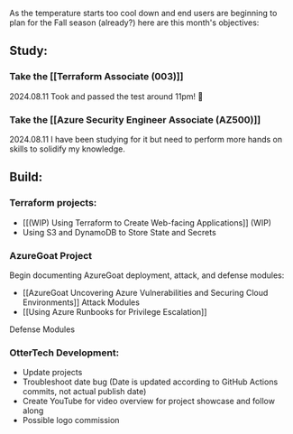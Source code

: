 As the temperature starts too cool down and end users are beginning to plan for the Fall season (already?) here are this month's objectives:
## Study:
### Take the [[Terraform Associate (003)]]
2024.08.11 Took and passed the test around 11pm! 🎊

### Take the [[Azure Security Engineer Associate (AZ500)]]
2024.08.11 I have been studying for it but need to perform more hands on skills to solidify my knowledge.
## Build:
### Terraform projects:
- [[(WIP) Using Terraform to Create Web-facing Applications]] (WIP)
- Using S3 and DynamoDB to Store State and Secrets
### AzureGoat Project
Begin documenting AzureGoat deployment, attack, and defense modules:
- [[AzureGoat Uncovering Azure Vulnerabilities and Securing Cloud Environments]]
Attack Modules
- [[Using Azure Runbooks for Privilege Escalation]]

Defense Modules
### OtterTech Development:
- Update projects
- Troubleshoot date bug (Date is updated according to GitHub Actions commits, not actual publish date)
- Create YouTube for video overview for project showcase and follow along
- Possible logo commission